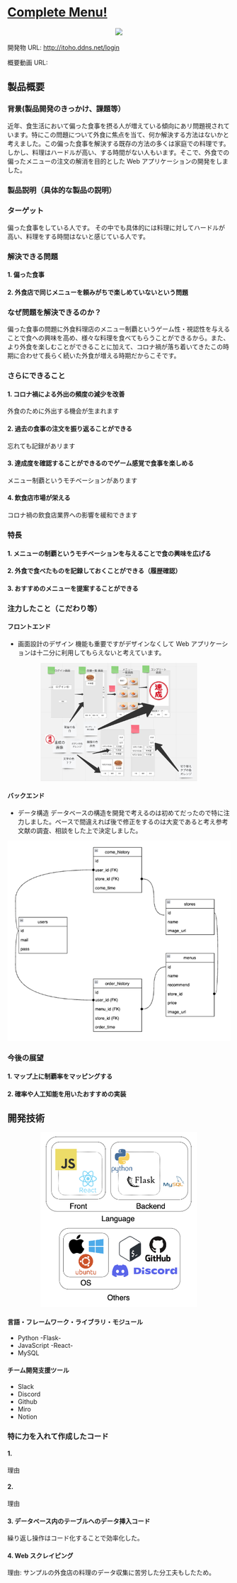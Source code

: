 # <u>Complete Menu!</u>
<p align="center">
<img src = ./imageForREADME/.png style ="width:266pt;height:auto;"/>
</p>

開発物 URL:
http://itoho.ddns.net/login

概要動画 URL:


## 製品概要
### 背景(製品開発のきっかけ、課題等）
近年、食生活において偏った食事を摂る人が増えている傾向にあリ問題視されています。特にこの問題について外食に焦点を当て、何か解決する方法はないかと考えました。この偏った食事を解決する既存の方法の多くは家庭での料理です。しかし、料理はハードルが高い、する時間がない人もいます。そこで、外食での偏ったメニューの注文の解消を目的とした Web アプリケーションの開発をしました。


### 製品説明（具体的な製品の説明）
### ターゲット
偏った食事をしている人です。
その中でも具体的には料理に対してハードルが高い、料理をする時間はないと感じている人です。

### 解決できる問題
#### 1. 偏った食事
#### 2. 外食店で同じメニューを頼みがちで楽しめていないという問題


### なぜ問題を解決できるのか？
偏った食事の問題に外食料理店のメニュー制覇というゲーム性・視認性を与えることで食への興味を高め、様々な料理を食べてもらうことができるから。また、より外食を楽しむことができることに加えて、コロナ禍が落ち着いてきたこの時期に合わせて長らく続いた外食が増える時期だからこそです。

### さらにできること
#### 1. コロナ禍による外出の頻度の減少を改善
外食のために外出する機会が生まれます
#### 2. 過去の食事の注文を振り返ることができる
忘れても記録があリます
#### 3. 達成度を確認することができるのでゲーム感覚で食事を楽しめる
メニュー制覇というモチベーションがあります
#### 4. 飲食店市場が栄える
コロナ禍の飲食店業界への影響を緩和できます

### 特長
#### 1. メニューの制覇というモチベーションを与えることで食の興味を広げる
#### 2. 外食で食べたものを記録しておくことができる（履歴確認）
#### 3. おすすめのメニューを提案することができる

### 注力したこと（こだわり等）
#### フロントエンド
* 画面設計のデザイン
機能も重要ですがデザインなくして Web アプリケーションは十二分に利用してもらえないと考えています。
<p align="center">
<img src = ./imageForREADME/screen.png style ="width:266pt;height:auto;"/>
</p>

#### バックエンド
* データ構造
  データベースの構造を開発で考えるのは初めてだったので特に注力しました。ベースで間違えれば後で修正をするのは大変であると考え参考文献の調査、相談をした上で決定しました。
<p align="center">
<img src = ./imageForREADME/database.png style ="width:pt;height:auto;"/>
</p>
  
  
### 今後の展望
#### 1. マップ上に制覇率をマッピングする
#### 2. 確率や人工知能を用いたおすすめの実装

## 開発技術
<p align="center">
<img src = ./imageForREADME/icon.png style ="width:266pt;height:auto;"/>
</p>

#### 言語・フレームワーク・ライブラリ・モジュール
* Python -Flask-
* JavaScript -React-
* MySQL
  
#### チーム開発支援ツール
* Slack
* Discord
* Github
* Miro
* Notion
  

### 特に力を入れて作成したコード
#### 1. 
理由
#### 2. 
理由
#### 3. データベース内のテーブルへのデータ挿入コード
繰り返し操作はコード化することで効率化した。
#### 4. Web スクレイピング
理由: サンプルの外食店の料理のデータ収集に苦労した分工夫もしたため。